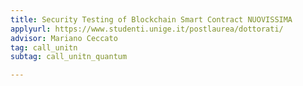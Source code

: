 ```yaml
---
title: Security Testing of Blockchain Smart Contract NUOVISSIMA
applyurl: https://www.studenti.unige.it/postlaurea/dottorati/
advisor: Mariano Ceccato
tag: call_unitn
subtag: call_unitn_quantum

---
```

